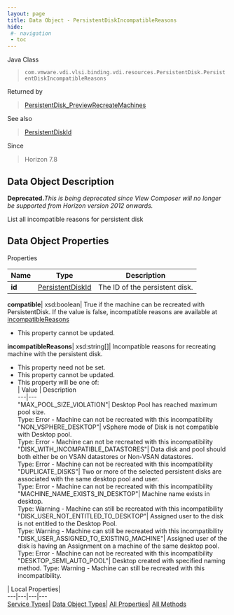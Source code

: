 ```yaml
---
layout: page
title: Data Object - PersistentDiskIncompatibleReasons
hide:
 #- navigation
 - toc
---
```






Java Class  
> `com.vmware.vdi.vlsi.binding.vdi.resources.PersistentDisk.PersistentDiskIncompatibleReasons`

Returned by  
> [PersistentDisk_PreviewRecreateMachines](vdi.resources.PersistentDisk.md#previewRecreateMachines)

See also  
> [PersistentDiskId](vdi.entity.PersistentDiskId.md)

Since  
> Horizon 7.8


## Data Object Description 

**Deprecated.**_This is being deprecated since View Composer will no longer be supported from Horizon version 2012 onwards._

List all incompatible reasons for persistent disk 

## Data Object Properties

Properties

Name |  Type |  Description   
---|---|---  
**id**| [PersistentDiskId](vdi.entity.PersistentDiskId.md)|  The ID of the persistent disk.   
  
**compatible**|  xsd:boolean|  True if the machine can be recreated with PersistentDisk. If the value is false, incompatible reasons are available at [incompatibleReasons](vdi.resources.PersistentDisk.PersistentDiskIncompatibleReasons.md#incompatibleReasons)   


 * This property cannot be updated.

  
**incompatibleReasons**|  xsd:string[]|  Incompatible reasons for recreating machine with the persistent disk.   


 * This property need not be set.
 * This property cannot be updated.
  * This property will be one of:  
|  Value |  Description   
---|---  
"MAX_POOL_SIZE_VIOLATION"| Desktop Pool has reached maximum pool size.  
Type: Error - Machine can not be recreated with this incompatibility  
"NON_VSPHERE_DESKTOP"| vSphere mode of Disk is not compatible with Desktop pool.  
Type: Error - Machine can not be recreated with this incompatibility  
"DISK_WITH_INCOMPATIBLE_DATASTORES"| Data disk and pool should both either be on VSAN datastores or Non-VSAN datastores.  
Type: Error - Machine can not be recreated with this incompatibility  
"DUPLICATE_DISKS"| Two or more of the selected persistent disks are associated with the same desktop pool and user.  
Type: Error - Machine can not be recreated with this incompatibility  
"MACHINE_NAME_EXISTS_IN_DESKTOP"| Machine name exists in desktop.  
Type: Warning - Machine can still be recreated with this incompatibility  
"DISK_USER_NOT_ENTITLED_TO_DESKTOP"| Assigned user to the disk is not entitled to the Desktop Pool.  
Type: Warning - Machine can still be recreated with this incompatibility  
"DISK_USER_ASSIGNED_TO_EXISTING_MACHINE"| Assigned user of the disk is having an Assignment on a machine of the same desktop pool.  
Type: Error - Machine can not be recreated with this incompatibility  
"DESKTOP_SEMI_AUTO_POOL"| Desktop created with specified naming method. Type: Warning - Machine can still be recreated with this incompatibility.  

  
  
  
 | Local Properties|   
---|---|---|---  
[Service Types](index-mo_types.md)| [Data Object Types](index-do_types.md)| [All Properties](index-properties.md)| [All Methods](index-methods.md)  
  
  
